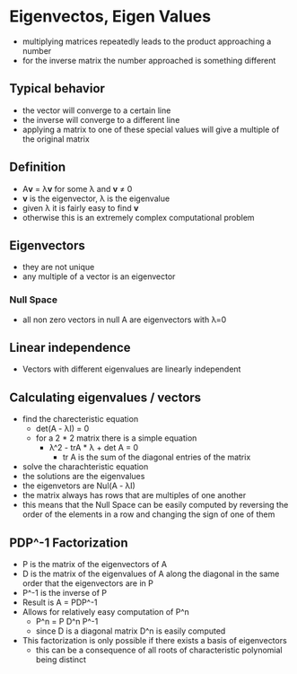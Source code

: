 # Eigenvectos, Eigen Values
+ multiplying matrices repeatedly leads to the product approaching a number
+ for the inverse matrix the number approached is something different

## Typical behavior
+ the vector will converge to a certain line
+ the inverse will converge to a different line
+ applying a matrix to one of these special values will give a multiple of the original matrix

## Definition
+ A**v** = λ**v** for some λ and **v** ≠ 0
+ **v** is the eigenvector, λ is the eigenvalue
+ given λ it is fairly easy to find **v**
+ otherwise this is an extremely complex computational problem

## Eigenvectors
+ they are not unique
+ any multiple of a vector is an eigenvector

### Null Space
+ all non zero vectors in null A are eigenvectors with λ=0

## Linear independence
+ Vectors with different eigenvalues are linearly independent

## Calculating eigenvalues / vectors
+ find the charecteristic equation
    + det(A - λI) = 0
    + for a 2 * 2 matrix there is a simple equation
        + λ^2 - trA * λ + det A = 0
            + tr A is the sum of the diagonal entries of the matrix
+ solve the charachteristic equation
+ the solutions are the eigenvalues
+ the eigenvetors are Nul(A - λI)
+ the matrix always has rows that are multiples of one another
+ this means that the Null Space can be easily computed by reversing the order of the elements in a row and changing the sign of one of them

## PDP^-1 Factorization
+ P is the matrix of the eigenvectors of A
+ D is the matrix of the eigenvalues of A along the diagonal in the same order that the eigenvectors are in P
+ P^-1 is the inverse of P
+ Result is A = PDP^-1
+ Allows for relatively easy computation of P^n
    + P^n = P D^n P^-1
    + since D is a diagonal matrix D^n is easily computed
+ This factorization is only possible if there exists a basis of eigenvectors
    + this can be a consequence of all roots of characteristic polynomial being distinct
